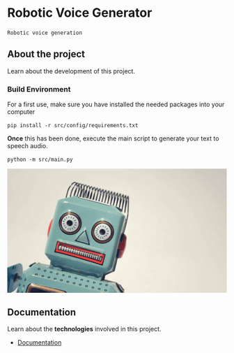 # Robotic Voice Generator

`Robotic voice generation` 

## About the project

Learn about the development of this project.

### Build Environment

For a first use, make sure you have installed the needed packages into your computer

```shell
pip install -r src/config/requirements.txt
```

**Once** this has been done, execute the main script to generate your text to speech audio.

```shell
python -m src/main.py
```

![make build-venv demonstration](docs/img/robot-voice-effect.jpg)

## Documentation 
Learn about the **technologies** involved in this project.
- [Documentation](docs/)
